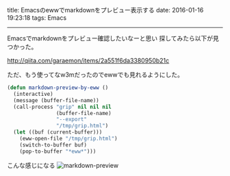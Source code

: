 title: Emacsのewwでmarkdownをプレビュー表示する
date: 2016-01-16 19:23:18
tags: Emacs

---

Emacsでmarkdownをプレビュー確認したいなーと思い
探してみたら以下が見つかった。

http://qiita.com/garaemon/items/2a551f6da3380950b21c

ただ、もう使ってなw3mだったのでewwでも見れるようにした。

``` lisp
(defun markdown-preview-by-eww ()
  (interactive)
  (message (buffer-file-name))
  (call-process "grip" nil nil nil
                (buffer-file-name)
                "--export"
                "/tmp/grip.html")
  (let ((buf (current-buffer)))
    (eww-open-file "/tmp/grip.html")
    (switch-to-buffer buf)
    (pop-to-buffer "*eww*")))
```

こんな感じになる
![markdown-preview](/image/emacs/markdown-preview-by-eww.png)
